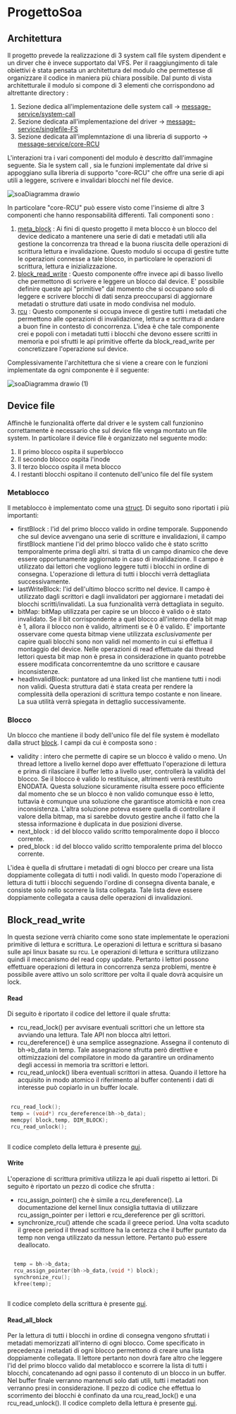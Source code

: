 # ProgettoSoa
## Architettura
Il progetto prevede la realizzazione di 3 system call file system dipendent e un dirver che è invece supportato dal VFS. Per il raaggiungimento di tale obiettivi
è stata pensata un architettura del modulo che permettesse di organizzare il codice in maniera più chiara possibile. Dal punto di vista architetturale il modulo si
compone di 3 elementi che corrispondono ad altrettante directory :

1. Sezione dedica all'implementazione delle system call -> [message-service/system-call](https://github.com/lucaFiscariello/ProgettoSoa/tree/0024a5ef8ca604a3026442dd7e17773451ac1bc9/message-service/system-call)
2. Sezione dedicata all'implementazione del driver -> [message-service/singlefile-FS](https://github.com/lucaFiscariello/ProgettoSoa/tree/0024a5ef8ca604a3026442dd7e17773451ac1bc9/message-service/singlefile-FS)
3. Sezione dedicata all'implemntazione di una libreria di supporto -> [message-service/core-RCU](https://github.com/lucaFiscariello/ProgettoSoa/tree/0024a5ef8ca604a3026442dd7e17773451ac1bc9/message-service/core-RCU)

L'interazioni tra i vari componenti del modulo è descritto dall'immagine seguente. Sia le system call , sia le funzioni implementate dal drive si appoggiano
sulla libreria di supporto "core-RCU" che offre una serie di api utili a leggere, scrivere e invalidari blocchi nel file device.

![soaDiagramma drawio](https://github.com/lucaFiscariello/ProgettoSoa/assets/80633764/0f393e0f-8c02-4589-8558-57f4bb3695af)

In particolare "core-RCU" può essere visto come l'insieme di altre 3 componenti che hanno responsabilità differenti. Tali componenti sono :

1. [meta_block](https://github.com/lucaFiscariello/ProgettoSoa/blob/0024a5ef8ca604a3026442dd7e17773451ac1bc9/message-service/core-RCU/meta_block.c) : Ai fini di questo progetto il meta blocco è un blocco del device dedicato a mantenere una serie di dati e metadati utili alla gestione la concorrenza tra thread e la buona riuscita delle operazioni di scrittura lettura e invalidazione. 
Questo modulo si occupa di gestire tutte le operazioni connesse a tale blocco, in particolare le operazioni di scrittura, lettura e inizializzazione.
2. [block_read_write](https://github.com/lucaFiscariello/ProgettoSoa/blob/0024a5ef8ca604a3026442dd7e17773451ac1bc9/message-service/core-RCU/block_read_write.c) : Questo componente offre invece api di basso livello che permettono di scrivere e leggere un blocco dal device. E' possibile definire queste api
"primitive" dal momento che si occupano solo di leggere e scrivere blocchi di dati senza preoccuparsi di aggiornare metadati o strutture dati usate in modo condivisa nel modulo.
3. [rcu](https://github.com/lucaFiscariello/ProgettoSoa/blob/0024a5ef8ca604a3026442dd7e17773451ac1bc9/message-service/core-RCU/rcu.c) : Questo componente si occupa invece di gestire tutti i metadati che permettono alle operazioni di invalidazione, lettura e scrittura di andare a buon fine in contesto
di concorrenza. L'idea è che tale componente crei e popoli con i metadati tutti i blocchi che devono essere scritti in memoria e poi sfrutti le api primitive offerte
da block_read_write per concretizzare l'operazione sul device.

Complessivamente l'architettura che si viene a creare con le funzioni implementate da ogni componente è il seguente:

![soaDiagramma drawio (1)](https://github.com/lucaFiscariello/ProgettoSoa/assets/80633764/71b2b630-e8d6-4476-9b6c-72eee38f6028)

## Device file
Affinchè le funzionalità offerte dal driver e le system call funzionino correttamente è necessario che sul device file venga montato un file system. 
In particolare il device file è organizzato nel seguente modo:

1. Il primo blocco ospita il superblocco
2. Il secondo blocco ospita l'inode
3. Il terzo blocco ospita il meta blocco
4. I restanti blocchi ospitano il contenuto dell'unico file del file system

### Metablocco
Il metablocco è implementato come una [struct](https://github.com/lucaFiscariello/ProgettoSoa/blob/0024a5ef8ca604a3026442dd7e17773451ac1bc9/message-service/core-RCU/lib/include/meta_block.h#LL41C1-L69C5). 
Di seguito sono riportati i più importanti:

- firstBlock : l'id del primo blocco valido in ordine temporale. Supponendo che sul device avvengano una serie di scritture e invalidazioni, il campo firstBlock mantiene l'id del primo blocco valido che è stato scritto temporalmente prima degli altri.
si tratta di un campo dinamico che deve essere opportunamente aggiornato in caso di invalidazione. Il campo è utilizzato dai lettori che vogliono leggere tutti i blocchi
in ordine di consegna. L'operazione di lettura di tutti i blocchi verrà dettagliata successivamente.
- lastWriteBlock: l'id dell'ultimo blocco scritto nel device. Il campo è utilizzato dagli scrittori e dagli invalidatori per aggiornare i metadati dei blocchi scritti/invalidati. La sua funzionalità verrà dettagliata in seguito.
- bitMap: bitMap utilizzata per capire se un blocco è valido o è stato invalidato. Se il bit corrispondente a quel blocco all'interno della bit map è 1, allora il blocco non è valido, altrimenti se è 0 è valido.
E' importante osservare come questa bitmap viene utilizzata *esclusivamente* per capire quali blocchi sono non validi nel momento in cui si effettua il montaggio del device.
Nelle operazioni di read effettuate dai thread lettori questa bit map non è presa in considerazione in quanto potrebbe essere modificata concorrentemtne da uno scrittore 
e causare inconsistenze.
- headInvalidBlock: puntatore ad una linked list che mantiene tutti i nodi non validi. Questa struttura dati è stata creata per rendere la complessità della operazioni di scrittura 
tempo costante e non lineare. La sua utilità verrà spiegata in dettaglio successivamente.

### Blocco
Un blocco che mantiene il body dell'unico file del file system è modellato dalla struct [block](https://github.com/lucaFiscariello/ProgettoSoa/blob/0024a5ef8ca604a3026442dd7e17773451ac1bc9/message-service/core-RCU/lib/include/meta_block.h#LL75C1-L88C3).
I campi da cui è composta sono :
- validity : intero che permette di capire se un blocco è valido o meno. Un thread lettore a livello kernel dopo aver effettuato l'operazione di lettura e prima di rilasciare il 
buffer letto a livello user, controllerà la validità del blocco. Se il blocco è valido lo restituisce, altrimenti verrà restituito ENODATA. Questa soluzione sicuramente 
risulta essere poco efficiente dal momento che se un blocco è non valido comunque esso è letto, tuttavia è comunque una soluzione che garantisce atomicità e non crea 
inconsistenza. L'altra soluzione poteva essere quella di controllare il valore della bitmap, ma si sarebbe dovuto gestire anche il fatto che la stessa informazione è duplicata in due posizioni diverse.
- next_block : id del blocco valido scritto temporalmente dopo il blocco corrente.
- pred_block : id del blocco valido scritto temporalente prima del blocco corrente.

L'idea è quella di sfruttare i metadati di ogni blocco per creare una lista doppiamente collegata di tutti i nodi validi. In questo modo l'operazione di lettura di 
tutti i blocchi seguendo l'ordine di consegna diventa banale, e consiste solo nello scorrere la lista collegata. Tale lista deve essere doppiamente collegata a causa 
delle operazioni di invalidazioni.

## Block_read_write
In questa sezione verrà chiarito come sono state implementate le operazioni primitive di lettura e scrittura. Le operazioni di lettura e scrittura si basano 
sulle api linux basate su rcu. Le operazioni di lettura e scrittura utilizzano quindi il meccanismo del read copy update. Pertanto i lettori possono effettuare operazioni 
di lettura in concorrenza senza problemi, mentre è possibile avere attivo un solo scrittore per volta il quale dovrà acquisire un lock.

#### Read
Di seguito è riportato il codice del lettore il quale sfrutta:
- rcu_read_lock() per avvisare eventuali scrittori che un lettore sta avviando una lettura. Tale API non blocca altri lettori.
- rcu_dereference() è una semplice assegnazione. Assegna il contenuto di bh->b_data in temp. Tale assegnazione sfrutta però direttive e ottimizzazioni del 
compilatore in modo da garantire un ordinamento degli accessi in memoria tra scrittori e lettori.
- rcu_read_unlock() libera eventuali scrittori in attesa.
Quando il lettore ha acquisito in modo atomico il riferimento al buffer contenenti i dati di interesse può copiarlo in un buffer locale.

```c 
 
 rcu_read_lock();
 temp = (void*) rcu_dereference(bh->b_data);
 memcpy( block,temp, DIM_BLOCK);
 rcu_read_unlock(); 
 
```

Il codice completo della lettura è presente [qui](https://github.com/lucaFiscariello/ProgettoSoa/blob/0024a5ef8ca604a3026442dd7e17773451ac1bc9/message-service/core-RCU/block_read_write.c#LL23C1-L53C2).

#### Write
L'operazione di scrittura primitiva utilizza le api duali rispetto ai lettori. Di seguito è riportato un pezzo di codice che sfrutta :
- rcu_assign_pointer() che è simile a rcu_dereference(). La documentazione del kernel linux consiglia tuttavia di utilizzare rcu_assign_pointer per i lettori e rcu_dereference per gli scrittori.
- synchronize_rcu() attende che scada il greece period.
Una volta scaduto il greece period il thread scrittore ha la certezza che il buffer puntato da temp non venga utilizzato da nessun lettore. Pertanto può essere deallocato.

```c 

  temp = bh->b_data;
  rcu_assign_pointer(bh->b_data,(void *) block);
  synchronize_rcu();
  kfree(temp);
  
```

Il codice completo della scrittura è presente [qui](https://github.com/lucaFiscariello/ProgettoSoa/blob/0024a5ef8ca604a3026442dd7e17773451ac1bc9/message-service/core-RCU/block_read_write.c#LL135C1-L165C1).

#### Read_all_block
Per la lettura di tutti i blocchi in ordine di consegna vengono sfruttati i metadati memorizzati all'interno di ogni blocco. Come specificato in precedenza i metadati
di ogni blocco permettono di creare una lista doppiamente collegata. Il lettore pertanto non dovrà fare altro che leggere l'id del primo blocco valido dal metablocco
e scorrere la lista di tutti i blocchi, concatenando ad ogni passo il contenuto di un blocco in un buffer. Nel buffer finale verranno mantenuti solo dati utili, tutti i metadati
non verranno presi in considerazione. Il pezzo di codice che effettua lo scorrimento dei blocchi è confinato da una rcu_read_lock() e una rcu_read_unlock().
Il codice completo della lettura è presente [qui](https://github.com/lucaFiscariello/ProgettoSoa/blob/0024a5ef8ca604a3026442dd7e17773451ac1bc9/message-service/core-RCU/block_read_write.c#LL64C1-L126C1).





